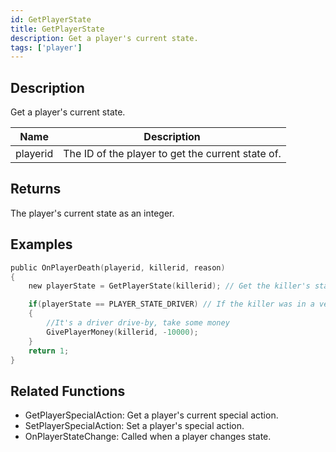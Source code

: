 ```yaml
---
id: GetPlayerState
title: GetPlayerState
description: Get a player's current state.
tags: ['player']
---
```


## Description

Get a player's current state.


| Name | Description |
|------|-------------|
|playerid | The ID of the player to get the current state of.|


## Returns

The player's current state as an integer.


## Examples


```c
public OnPlayerDeath(playerid, killerid, reason)
{
    new playerState = GetPlayerState(killerid); // Get the killer's state

    if(playerState == PLAYER_STATE_DRIVER) // If the killer was in a vehicle
    {
        //It's a driver drive-by, take some money
        GivePlayerMoney(killerid, -10000);
    }
    return 1;
}
```


## Related Functions


-  GetPlayerSpecialAction: Get a player's current special action.
-  SetPlayerSpecialAction: Set a player's special action.
-  OnPlayerStateChange: Called when a player changes state.